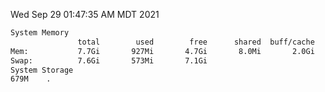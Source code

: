 Wed Sep 29 01:47:35 AM MDT 2021
```bash
System Memory
               total        used        free      shared  buff/cache   available
Mem:           7.7Gi       927Mi       4.7Gi       8.0Mi       2.0Gi       6.4Gi
Swap:          7.6Gi       573Mi       7.1Gi
System Storage
679M	.
```
```bash
